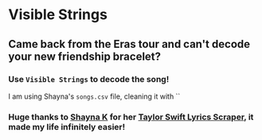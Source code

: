 # Visible Strings

## Came back from the Eras tour and can't decode your new friendship bracelet?
### Use `Visible Strings` to decode the song!

I am using Shayna's `songs.csv` file, cleaning it with ``

### Huge thanks to [Shayna K](https://shaynak.github.io/) for her [Taylor Swift Lyrics Scraper](https://github.com/shaynak/taylor-swift-lyrics), it made my life infinitely easier!